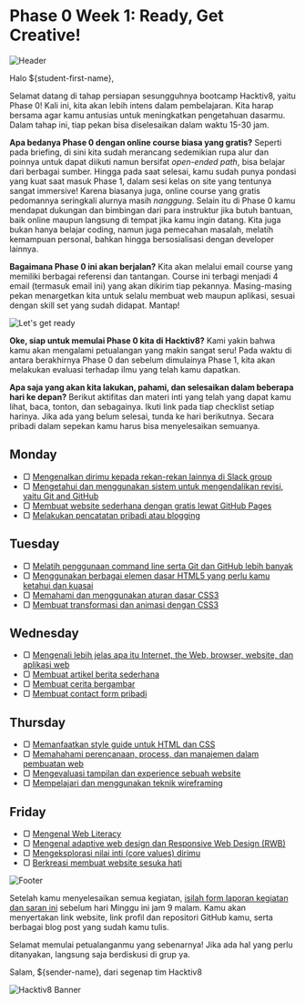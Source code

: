 # Phase 0 Week 1: Ready, Get Creative!

![Header](images/header.png)

Halo ${student-first-name},

Selamat datang di tahap persiapan sesungguhnya bootcamp Hacktiv8, yaitu Phase 0! Kali ini, kita akan lebih intens dalam pembelajaran. Kita harap bersama agar kamu antusias untuk meningkatkan pengetahuan dasarmu. Dalam tahap ini, tiap pekan bisa diselesaikan dalam waktu 15-30 jam.

**Apa bedanya Phase 0 dengan online course biasa yang gratis?** Seperti pada briefing, di sini kita sudah merancang sedemikian rupa alur dan poinnya untuk dapat diikuti namun bersifat _open-ended path_, bisa belajar dari berbagai sumber. Hingga pada saat selesai, kamu sudah punya pondasi yang kuat saat masuk Phase 1, dalam sesi kelas on site yang tentunya sangat immersive! Karena biasanya juga, online course yang gratis pedomannya seringkali alurnya masih  _nanggung_. Selain itu di Phase 0 kamu mendapat dukungan dan bimbingan dari para instruktur jika butuh bantuan, baik online maupun langsung di tempat jika kamu ingin datang. Kita juga bukan hanya belajar coding, namun juga pemecahan masalah, melatih kemampuan personal, bahkan hingga bersosialisasi dengan developer lainnya.

**Bagaimana Phase 0 ini akan berjalan?** Kita akan melalui email course yang memiliki berbagai referensi dan tantangan. Course ini terbagi menjadi 4 email (termasuk email ini) yang akan dikirim tiap pekannya. Masing-masing pekan menargetkan kita untuk selalu membuat web maupun aplikasi, sesuai dengan skill set yang sudah didapat. Mantap!

![Let's get ready](images/ready.png)

**Oke, siap untuk memulai Phase 0 kita di Hacktiv8?** Kami yakin bahwa kamu akan mengalami petualangan yang makin sangat seru! Pada waktu di antara berakhirnya Phase 0 dan sebelum dimulainya Phase 1, kita akan melakukan evaluasi terhadap ilmu yang telah kamu dapatkan.

**Apa saja yang akan kita lakukan, pahami, dan selesaikan dalam beberapa hari ke depan?** Berikut aktifitas dan materi inti yang telah yang dapat kamu lihat, baca, tonton, dan sebagainya. Ikuti link pada tiap checklist setiap harinya. Jika ada yang belum selesai, tunda ke hari berikutnya. Secara pribadi dalam sepekan kamu harus bisa menyelesaikan semuanya.

## Monday

- ▢ [Mengenalkan dirimu kepada rekan-rekan lainnya di Slack group](./introduce-yourself.md)
- ▢ [Mengetahui dan menggunakan sistem untuk mengendalikan revisi, yaitu Git and GitHub](./git-github-basics.md)
- ▢ [Membuat website sederhana dengan gratis lewat GitHub Pages](./github-pages.md)
- ▢ [Melakukan pencatatan pribadi atau blogging](./blogging.md)

## Tuesday

- ▢ [Melatih penggunaan command line serta Git dan GitHub lebih banyak](./cli-git-github-practice.md)
- ▢ [Menggunakan berbagai elemen dasar HTML5 yang perlu kamu ketahui dan kuasai](./html5-elements.md)
- ▢ [Memahami dan menggunakan aturan dasar CSS3](./css3-rules.md)
- ▢ [Membuat transformasi dan animasi dengan CSS3](./css3-advanced.md)

## Wednesday

- ▢ [Mengenali lebih jelas apa itu Internet, the Web, browser, website, dan aplikasi web](./internet-web.md)
- ▢ [Membuat artikel berita sederhana](./news-article.md)
- ▢ [Membuat cerita bergambar](./story-with-images.md)
- ▢ [Membuat contact form pribadi](./contact-form.md)

## Thursday

- ▢ [Memanfaatkan style guide untuk HTML dan CSS](./html-css-style-guide.md)
- ▢ [Memahahami perencanaan, process, dan manajemen dalam pembuatan web](./web-dev-process.md)
- ▢ [Mengevaluasi tampilan dan experience sebuah website](./website-evaluation.md)
- ▢ [Mempelajari dan menggunakan teknik wireframing](./wireframing.md)

## Friday

- ▢ [Mengenal Web Literacy](./web-literacy.md)
- ▢ [Mengenal adaptive web design dan Responsive Web Design (RWB)](./web-design.md)
- ▢ [Mengeksplorasi nilai inti (core values) dirimu](./core-values.md)
- ▢ [Berkreasi membuat website sesuka hati](./website-creation.md)

![Footer](images/footer.png)

Setelah kamu menyelesaikan semua kegiatan, [isilah form laporan kegiatan dan saran ini](http://bit.ly/h8-p0-w1) sebelum hari Minggu ini jam 9 malam. Kamu akan menyertakan link website, link profil dan repositori GitHub kamu, serta berbagai blog post yang sudah kamu tulis.

Selamat memulai petualanganmu yang sebenarnya! Jika ada hal yang perlu ditanyakan, langsung saja berdiskusi di grup ya.

Salam,
${sender-name}, dari segenap tim Hacktiv8

![Hacktiv8 Banner](images/hacktiv8-banner.png)
